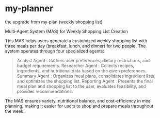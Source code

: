 # my-planner
the upgrade from my-plan (weekly shopping list)

Multi-Agent System (MAS) for Weekly Shopping List Creation

This MAS helps users generate a customized weekly shopping list with three meals per day (breakfast, lunch, and dinner) for two people. The system operates through four specialized agents:
> Analyst Agent    : Gathers user preferences, dietary restrictions, and budget requirements.
> Researcher Agent : Collects recipes, ingredients, and nutritional data based on the given preferences.
> Summary Agent    : Organizes meal plans, consolidates ingredient lists, and optimizes the shopping list.
> Reporting Agent  : Presents the final meal plan and shopping list to the user, evaluates feasibility, and provides recommendations.

The MAS ensures variety, nutritional balance, and cost-efficiency in meal planning, making it easier for users to shop and prepare meals throughout the week.



